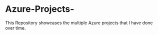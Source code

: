 # Azure-Projects-
This Repository showcases the multiple Azure projects that I have done over time.
